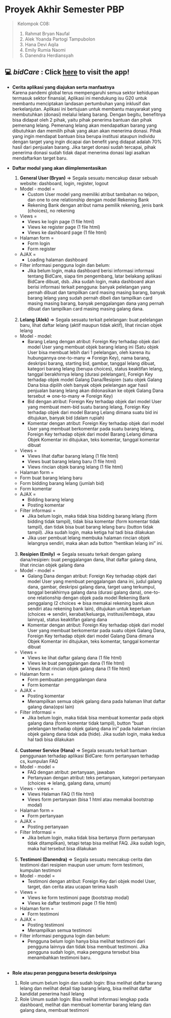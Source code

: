 # Proyek Akhir Semester PBP

> Kelompok C08:
> 1. Rahmat Bryan Naufal
> 2. Alek Yoanda Partogi Tampubolon
> 3. Hana Devi Aqila
> 4. Emily Rumia Naomi
> 5. Danendra Herdiansyah

## 💻 *bidCare* : Click [here](https://bidcare.herokuapp.com/) to visit the app!
- **Cerita aplikasi yang diajukan serta manfaatnya** <br>
  Karena pandemi global terus mempengaruhi semua sektor kehidupan termasuk sektor finansial, Aplikasi ini mendukung isu G20 untuk membantu menciptakan landasan pertumbuhan yang inklusif dan berkelanjutan. Aplikasi ini bertujuan untuk membantu masyarakat yang membutuhkan (donasi) melalui lelang barang. Dengan begitu, benefitnya bisa didapat oleh 2 pihak, yaitu pihak penerima bantuan dan pihak pemenang lelang. Pemenang lelang akan mendapatkan barang yang dibutuhkan dan memilih pihak yang akan akan menerima donasi. Pihak yang ingin mendapat bantuan bisa berupa institusi ataupun individu dengan target yang ingin dicapai dan benefit yang didapat adalah  70% hasil dari penjualan barang. Jika target donasi sudah tercapai, pihak penerima donasi sudah tidak dapat menerima donasi lagi asalkan mendaftarkan target baru. 
  
- **Daftar modul yang akan diimplementasikan**
  1. **General User (Bryan)** => Segala sesuatu mencakup dasar sebuah website: dashboard, login, register, logout
    - Model - model = 
      - Custom User model yang memiliki atribut tambahan no telpon, dan one to one relationship dengan model Rekening Bank
      - Rekening Bank dengan atribut nama pemilik rekening, jenis bank (choices), no rekening
    - Views = 
      - Views ke login page (1 file html)
      - Views ke register page (1 file html)
      - Views ke dashboard page (1 file html)
  - Halaman form = 
    - Form login
    - Form register
  - AJAX = 
    - Loading halaman dashboard
  - Filter informasi pengguna login dan belum:
    - Jika belum login, maka dashboard berisi informasi informasi tentang BidCare, siapa tim pengembang, latar belakang aplikasi BidCare dibuat, dsb. Jika sudah login, maka dashboard akan berisi informasi terkait pengguna: banyak pelelangan yang pernah dibuat dan tampilkan card masing masing barang, banyak barang lelang yang sudah pernah dibeli dan tampilkan card masing masing barang, banyak penggalangan dana yang pernah dibuat dan tampilkan card masing masing galang dana.
    <br>
  2. **Lelang (Alek)** => Segala sesuatu terkait pelelangan: buat pelelangan baru, lihat daftar lelang (aktif maupun tidak aktif), lihat rincian objek lelang
    - Model - model:
      - Barang Lelang dengan atribut: Foreign Key terhadap objek dari model User yang membuat objek barang lelang ini (Satu objek User bisa membuat lebih dari 1 pelelangan, oleh karena itu hubungannya one-to-many => Foreign Key), nama barang, deskripsi barang, starting bid, gambar, tanggal lelang dibuat, kategori barang lelang (berupa choices), status keaktifan lelang, tanggal berakhirnya lelang (durasi pelelangan), Foreign Key terhadap objek model Galang Dana/Resipien (satu objek Galang Dana bisa dipilih oleh banyak objek pelelangan agar hasil penjualan barang lelang akan didonasikan ke objek Galang Dana tersebut => one-to-many => Foreign Key)
      - Bid dengan atribut: Foreign Key terhadap objek dari model User yang membuat mem-bid suatu barang lelang, Foreign Key terhadap objek dari model Barang Lelang dimana suatu bid ini ditujukan, banyak bid (dalam rupiah)
      - Komentar dengan atribut:  Foreign Key terhadap objek dari model User yang membuat berkomentar pada suatu barang lelang, Foreign Key terhadap objek dari model Barang Lelang dimana Objek Komentar ini ditujukan, teks komentar, tanggal komentar dibuat
    - Views =
      - Views lihat daftar barang lelang (1 file html)
      - Views buat barang lelang baru (1 file html)
      - Views rincian objek barang lelang (1 file html)
    - Halaman form = 
    - Form buat barang lelang baru
    - Form bidding barang lelang (jumlah bid)
    - Form komentar
  - AJAX = 
    - Bidding barang lelang
    - Posting komentar
  - Filter informasi =
    - Jika belum login, maka tidak bisa bidding barang lelang (form bidding tidak tampil), tidak bisa komentar (form komentar tidak tampil), dan tidak bisa buat barang lelang baru (button tidak tampil). Jika sudah login, maka ketiga hal tadi bisa dilakukan
    - Jika user pembuat lelang membuka halaman rincian objek lelangnya sendiri, maka akan ada button “hentikan lelang ini” ini.
    <br>
  3. **Resipien (Emily)** => Segala sesuatu terkait dengan galang dana/resipien: buat penggalangan dana, lihat daftar galang dana, lihat rincian objek galang dana
  - Model - model = 
    - Galang Dana dengan atribut:  Foreign Key terhadap objek dari model User yang membuat penggalangan dana ini, judul galang dana, gambar, deskripsi galang dana, target uang terkumpul, tanggal berakhirnya galang dana (durasi galang dana), one-to-one relationship dengan objek pada model Rekening Bank penggalang (2 choices => bisa memakai rekening bank akun sendiri atau rekening bank lain), ditujukan untuk keperluan (choices => sendiri, kerabat/keluarga, institusi/lembaga, atau lainnya), status keaktifan galang dana
    - Komentar dengan atribut:  Foreign Key terhadap objek dari model User yang membuat berkomentar pada suatu objek Galang Dana, Foreign Key terhadap objek dari model Galang Dana dimana Objek Komentar ini ditujukan, teks komentar, tanggal komentar dibuat
  - Views =
    - Views ke lihat daftar galang dana (1 file html)
    - Views ke buat penggalangan dana (1 file html)
    - Views lihat rincian objek galang dana (1 file html)
  - Halaman form =
    - Form pembuatan penggalangan dana
    - Form komentar
  - AJAX = 
    - Posting komentar
    - Menampilkan semua objek galang dana pada halaman lihat daftar galang dana(opsi lain)
  - Filter informasi = 
    - Jika belum login, maka tidak bisa membuat komentar pada objek galang dana (form komentar tidak tampil), button “buat pelelangan terhadap objek galang dana ini” pada halaman rincian objek galang dana tidak ada (hide). Jika sudah login, maka kedua hal tadi bisa dilakukan
    <br>
  4. **Customer Service (Hana)** => Segala sesuatu terkait bantuan penggunaan terhadap aplikasi BidCare: form pertanyaan terhadap cs, kumpulan FAQ
  - Model - model =
    - FAQ dengan atribut: pertanyaan, jawaban 
    - Pertanyaan dengan atribut: teks pertanyaan, kategori pertanyaan (choices => lelang, galang dana, umum)
  - Views - views =
    - Views Halaman FAQ (1 file html)
    - Views form pertanyaan (bisa 1 html atau memakai bootstrap modal)
  - Halaman form =
    - Form pertanyaan
  - AJAX =
    - Posting pertanyaan
  - Filter Informasi =
    - Jika belum login, maka tidak bisa bertanya (form pertanyaan tidak ditampilkan), tetapi tetap bisa melihat FAQ. Jika sudah login, maka hal tersebut bisa dilakukan
    <br>
  5. **Testimoni (Danendra)** => Segala sesuatu mencakup cerita dan testimoni dari resipien maupun user umum: form testimoni, kumpulan testimoni
  - Model - model = 
    - Testimoni dengan atribut: Foreign Key dari objek model User, target, dan cerita atau ucapan terima kasih
  - Views = 
    - Views ke form testimoni page (bootstrap modal)
    - Views ke daftar testimoni page (1 file html)
  - Halaman form = 
    - Form testimoni
  - AJAX = 
    - Posting testimoni
    - Menampilkan semua testimoni
  - Filter informasi pengguna login dan belum:
    - Pengguna belum login hanya bisa melihat testimoni dari pengguna lainnya dan tidak bisa membuat testimoni. Jika pengguna sudah login, maka pengguna tersebut bisa menambahkan testimoni baru.
    <br>
- **Role atau peran pengguna beserta deskripsinya**
  1. Role umum belum login dan sudah login: Bisa melihat daftar barang lelang dan melihat detail tiap barang lelang, bisa melihat daftar kandidat penerima hasil lelang <br>
  2. Role Umum sudah login: Bisa melihat informasi lengkap pada dashboard, melihat dan membuat komentar barang lelang dan galang dana, membuat testimoni
